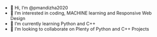 - 👋 Hi, I’m @pmandizha2020
- 👀 I’m interested in coding, MACHINE learning and Responsive Web Design
- 🌱 I’m currently learning Python and C++
- 💞️ I’m looking to collaborate on Plenty of Python and C++ Projects


<!---
pmandizha2020/pmandizha2020 is a ✨ special ✨ repository because its `README.md` (this file) appears on your GitHub profile.
You can click the Preview link to take a look at your changes.
--->
